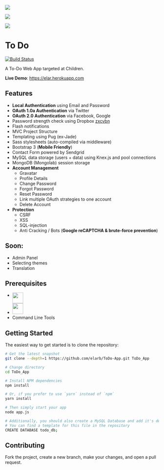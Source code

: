 ![](http://i.imgur.com/8gp5CQO.png)

![](http://i.imgur.com/VSBOez7.png)

![](http://i.imgur.com/MyUrGDF.png)

To Do
=======================
[![Build Status](https://travis-ci.com/elarb/ToDo-App.svg?token=T3DvYLyn6TfxmknUsrTx&branch=master)](https://travis-ci.com/elarb/ToDo-App) 

A To-Do Web App targeted at Children.

**Live Demo**: https://elar.herokuapp.com

Features
--------


- **Local Authentication** using Email and Password
- **OAuth 1.0a Authentication** via Twitter
- **OAuth 2.0 Authentication** via Facebook, Google
- Password strength check using Dropbox [zxcvbn](https://github.com/dropbox/zxcvbn)
- Flash notifications
- MVC Project Structure
- Templating using Pug (ex-Jade)
- Sass stylesheets (auto-compiled via middleware)
- Bootstrap 3 (**Mobile Friendly**)
- Contact Form powered by Sendgrid
- MySQL data storage (users + data) using Knex.js and pool connections
- MongoDB (Mongolab) session storage
- **Account Management**
    - Gravatar
    - Profile Details
    - Change Password
    - Forgot Password
    - Reset Password
    - Link multiple OAuth strategies to one account
    - Delete Account
- **Protection**
    - CSRF
    - XSS
    - SQL-injection
    - Anti Cracking / Bots (**Google reCAPTCHA & brute-force prevention**)
   
Soon:
--------

- Admin Panel
- Selecting themes
- Translation

Prerequisites
-------------

- [<img src="https://nodejs.org/static/apple-touch-icon.png" align="top" height="35px">](http://nodejs.org)
- [<img src="https://upload.wikimedia.org/wikipedia/en/thumb/6/62/MySQL.svg/640px-MySQL.svg.png" height="35px">](https://www.mysql.com/)
- Command Line Tools

Getting Started
---------------

The easiest way to get started is to clone the repository:

```bash
# Get the latest snapshot
git clone --depth=1 https://github.com/elarb/ToDo-App.git ToDo_App

# Change directory
cd ToDo_App

# Install NPM dependencies
npm install

# Or, if you prefer to use `yarn` instead of `npm`
yarn install

# Then simply start your app
node app.js

# Additionally, you should also create a MySQL Database and add it's details to your .env file
# You can find a template for this file in the repository
CREATE DATABASE todo_db;
```

Contributing
---------------

Fork the project, create a new branch, make your changes, and open a pull request.